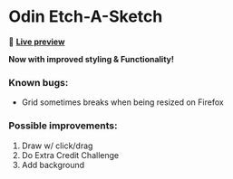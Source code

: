 # Odin Etch-A-Sketch

👾 [**Live preview**](https://dostendite.github.io/odin-etch-a-sketch/)

**Now with improved styling & Functionality!**

### Known bugs:
- Grid sometimes breaks when being resized on Firefox

### Possible improvements:
1. Draw w/ click/drag
2. Do Extra Credit Challenge
3. Add background
